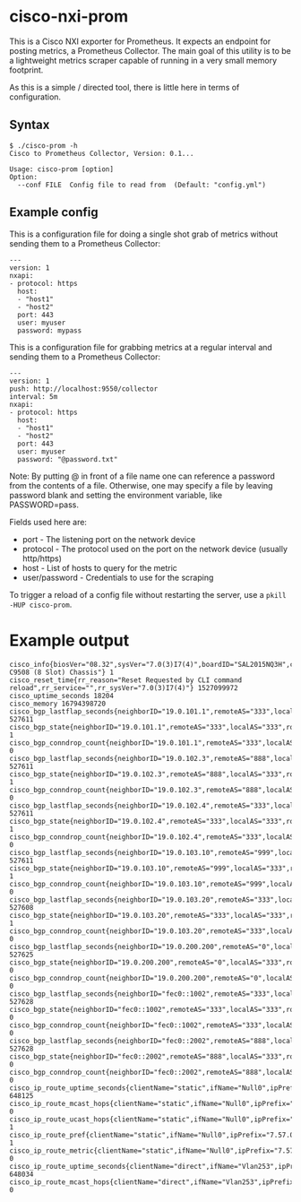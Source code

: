 # cisco-nxi-prom

This is a Cisco NXI exporter for Prometheus.  It expects an endpoint for
posting metrics, a Prometheus Collector.  The main goal of this utility is to
be a lightweight metrics scraper capable of running in a very small memory
footprint.

As this is a simple / directed tool, there is little here in terms of configuration.


## Syntax
```
$ ./cisco-prom -h
Cisco to Prometheus Collector, Version: 0.1...

Usage: cisco-prom [option]
Option:
  --conf FILE  Config file to read from  (Default: "config.yml")
```

## Example config

This is a configuration file for doing a single shot grab of metrics without
sending them to a Prometheus Collector:
```
---
version: 1
nxapi:
- protocol: https
  host:
  - "host1"
  - "host2"
  port: 443
  user: myuser
  password: mypass
```

This is a configuration file for grabbing metrics at a regular interval and
sending them to a Prometheus Collector:
```
---
version: 1
push: http://localhost:9550/collector
interval: 5m
nxapi:
- protocol: https
  host:
  - "host1"
  - "host2"
  port: 443
  user: myuser
  password: "@password.txt"
```

Note: By putting @ in front of a file name one can reference a password from
the contents of a file.  Otherwise, one may specify a file by leaving password
blank and setting the environment variable, like PASSWORD=pass.

Fields used here are:
- port - The listening port on the network device
- protocol - The protocol used on the port on the network device (usually http/https)
- host - List of hosts to query for the metric
- user/password - Credentials to use for the scraping

To trigger a reload of a config file without restarting the server, use a `pkill -HUP cisco-prom`.


# Example output
```
cisco_info{biosVer="08.32",sysVer="7.0(3)I7(4)",boardID="SAL2015NQ3H",chassisID="Nexus9000 C9508 (8 Slot) Chassis"} 1
cisco_reset_time{rr_reason="Reset Requested by CLI command reload",rr_service="",rr_sysVer="7.0(3)I7(4)"} 1527099972
cisco_uptime_seconds 18204
cisco_memory 16794398720
cisco_bgp_lastflap_seconds{neighborID="19.0.101.1",remoteAS="333",localAS="333",routerID="19.0.0.6"} 527611
cisco_bgp_state{neighborID="19.0.101.1",remoteAS="333",localAS="333",routerID="19.0.0.6"} 1
cisco_bgp_conndrop_count{neighborID="19.0.101.1",remoteAS="333",localAS="333",routerID="19.0.0.6"} 0
cisco_bgp_lastflap_seconds{neighborID="19.0.102.3",remoteAS="888",localAS="333",routerID="19.0.0.6"} 527611
cisco_bgp_state{neighborID="19.0.102.3",remoteAS="888",localAS="333",routerID="19.0.0.6"} 1
cisco_bgp_conndrop_count{neighborID="19.0.102.3",remoteAS="888",localAS="333",routerID="19.0.0.6"} 0
cisco_bgp_lastflap_seconds{neighborID="19.0.102.4",remoteAS="333",localAS="333",routerID="19.0.0.6"} 527611
cisco_bgp_state{neighborID="19.0.102.4",remoteAS="333",localAS="333",routerID="19.0.0.6"} 1
cisco_bgp_conndrop_count{neighborID="19.0.102.4",remoteAS="333",localAS="333",routerID="19.0.0.6"} 0
cisco_bgp_lastflap_seconds{neighborID="19.0.103.10",remoteAS="999",localAS="333",routerID="19.0.0.6"} 527611
cisco_bgp_state{neighborID="19.0.103.10",remoteAS="999",localAS="333",routerID="19.0.0.6"} 1
cisco_bgp_conndrop_count{neighborID="19.0.103.10",remoteAS="999",localAS="333",routerID="19.0.0.6"} 0
cisco_bgp_lastflap_seconds{neighborID="19.0.103.20",remoteAS="333",localAS="333",routerID="19.0.0.6"} 527608
cisco_bgp_state{neighborID="19.0.103.20",remoteAS="333",localAS="333",routerID="19.0.0.6"} 1
cisco_bgp_conndrop_count{neighborID="19.0.103.20",remoteAS="333",localAS="333",routerID="19.0.0.6"} 0
cisco_bgp_lastflap_seconds{neighborID="19.0.200.200",remoteAS="0",localAS="333",routerID="19.0.0.6"} 527625
cisco_bgp_state{neighborID="19.0.200.200",remoteAS="0",localAS="333",routerID="19.0.0.6"} 0
cisco_bgp_conndrop_count{neighborID="19.0.200.200",remoteAS="0",localAS="333",routerID="19.0.0.6"} 0
cisco_bgp_lastflap_seconds{neighborID="fec0::1002",remoteAS="333",localAS="333",routerID="19.0.0.6"} 527628
cisco_bgp_state{neighborID="fec0::1002",remoteAS="333",localAS="333",routerID="19.0.0.6"} 0
cisco_bgp_conndrop_count{neighborID="fec0::1002",remoteAS="333",localAS="333",routerID="19.0.0.6"} 0
cisco_bgp_lastflap_seconds{neighborID="fec0::2002",remoteAS="888",localAS="333",routerID="19.0.0.6"} 527628
cisco_bgp_state{neighborID="fec0::2002",remoteAS="888",localAS="333",routerID="19.0.0.6"} 0
cisco_bgp_conndrop_count{neighborID="fec0::2002",remoteAS="888",localAS="333",routerID="19.0.0.6"} 0
cisco_ip_route_uptime_seconds{clientName="static",ifName="Null0",ipPrefix="7.57.0.0/16"} 648125
cisco_ip_route_mcast_hops{clientName="static",ifName="Null0",ipPrefix="7.57.0.0/16"} 0
cisco_ip_route_ucast_hops{clientName="static",ifName="Null0",ipPrefix="7.57.0.0/16"} 1
cisco_ip_route_pref{clientName="static",ifName="Null0",ipPrefix="7.57.0.0/16"} 1
cisco_ip_route_metric{clientName="static",ifName="Null0",ipPrefix="7.57.0.0/16"} 0
cisco_ip_route_uptime_seconds{clientName="direct",ifName="Vlan253",ipPrefix="7.57.253.0/30"} 648034
cisco_ip_route_mcast_hops{clientName="direct",ifName="Vlan253",ipPrefix="7.57.253.0/30"} 0
```
